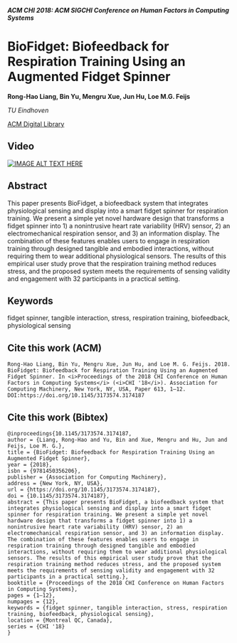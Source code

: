 
___ACM CHI 2018: ACM SIGCHI Conference on Human Factors in Computing Systems___

# BioFidget: Biofeedback for Respiration Training Using an Augmented Fidget Spinner
__Rong-Hao Liang, Bin Yu, Mengru Xue, Jun Hu, Loe M.G. Feijs__

_TU Eindhoven_

[ACM Digital Library](https://dl.acm.org/doi/10.1145/3173574.3174187)

## Video
[![IMAGE ALT TEXT HERE](https://img.youtube.com/vi/JeoRLuH3z9o/0.jpg)](https://www.youtube.com/watch?v=JeoRLuH3z9o)

## Abstract
This paper presents BioFidget, a biofeedback system that integrates physiological sensing and display into a smart fidget spinner for respiration training. We present a simple yet novel hardware design that transforms a fidget spinner into 1) a nonintrusive heart rate variability (HRV) sensor, 2) an electromechanical respiration sensor, and 3) an information display. The combination of these features enables users to engage in respiration training through designed tangible and embodied interactions, without requiring them to wear additional physiological sensors. The results of this empirical user study prove that the respiration training method reduces stress, and the proposed system meets the requirements of sensing validity and engagement with 32 participants in a practical setting.

## Keywords
fidget spinner, tangible interaction, stress, respiration training, biofeedback, physiological sensing

## Cite this work (ACM)
```
Rong-Hao Liang, Bin Yu, Mengru Xue, Jun Hu, and Loe M. G. Feijs. 2018. BioFidget: Biofeedback for Respiration Training Using an Augmented Fidget Spinner. In <i>Proceedings of the 2018 CHI Conference on Human Factors in Computing Systems</i> (<i>CHI '18</i>). Association for Computing Machinery, New York, NY, USA, Paper 613, 1–12. DOI:https://doi.org/10.1145/3173574.3174187
```

## Cite this work (Bibtex)
```
@inproceedings{10.1145/3173574.3174187,
author = {Liang, Rong-Hao and Yu, Bin and Xue, Mengru and Hu, Jun and Feijs, Loe M. G.},
title = {BioFidget: Biofeedback for Respiration Training Using an Augmented Fidget Spinner},
year = {2018},
isbn = {9781450356206},
publisher = {Association for Computing Machinery},
address = {New York, NY, USA},
url = {https://doi.org/10.1145/3173574.3174187},
doi = {10.1145/3173574.3174187},
abstract = {This paper presents BioFidget, a biofeedback system that integrates physiological sensing and display into a smart fidget spinner for respiration training. We present a simple yet novel hardware design that transforms a fidget spinner into 1) a nonintrusive heart rate variability (HRV) sensor, 2) an electromechanical respiration sensor, and 3) an information display. The combination of these features enables users to engage in respiration training through designed tangible and embodied interactions, without requiring them to wear additional physiological sensors. The results of this empirical user study prove that the respiration training method reduces stress, and the proposed system meets the requirements of sensing validity and engagement with 32 participants in a practical setting.},
booktitle = {Proceedings of the 2018 CHI Conference on Human Factors in Computing Systems},
pages = {1–12},
numpages = {12},
keywords = {fidget spinner, tangible interaction, stress, respiration training, biofeedback, physiological sensing},
location = {Montreal QC, Canada},
series = {CHI '18}
}
```
